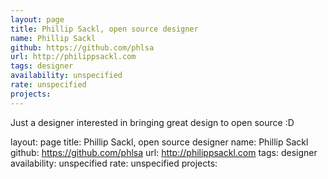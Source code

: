```yaml
---
layout: page
title: Phillip Sackl, open source designer
name: Phillip Sackl
github: https://github.com/phlsa
url: http://philippsackl.com
tags: designer
availability: unspecified
rate: unspecified
projects:
---
```


Just a designer interested in bringing great design to open source :D

layout: page
title: Phillip Sackl, open source designer
name: Phillip Sackl
github: https://github.com/phlsa
url: http://philippsackl.com
tags: designer
availability: unspecified
rate: unspecified
projects: